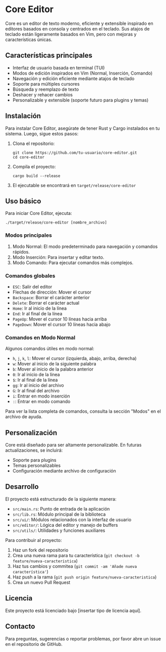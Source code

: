 # Core Editor

Core es un editor de texto moderno, eficiente y extensible inspirado en editores basados en consola y centrados en el teclado. Sus atajos de teclado están ligeramente basados en Vim, pero con mejoras y características únicas.

## Características principales

- Interfaz de usuario basada en terminal (TUI)
- Modos de edición inspirados en Vim (Normal, Inserción, Comando)
- Navegación y edición eficiente mediante atajos de teclado
- Soporte para múltiples cursores
- Búsqueda y reemplazo de texto
- Deshacer y rehacer cambios
- Personalizable y extensible (soporte futuro para plugins y temas)

## Instalación

Para instalar Core Editor, asegúrate de tener Rust y Cargo instalados en tu sistema. Luego, sigue estos pasos:

1. Clona el repositorio:
   ```
   git clone https://github.com/tu-usuario/core-editor.git
   cd core-editor
   ```

2. Compila el proyecto:
   ```
   cargo build --release
   ```

3. El ejecutable se encontrará en `target/release/core-editor`

## Uso básico

Para iniciar Core Editor, ejecuta:

```
./target/release/core-editor [nombre_archivo]
```

### Modos principales

1. Modo Normal: El modo predeterminado para navegación y comandos rápidos.
2. Modo Inserción: Para insertar y editar texto.
3. Modo Comando: Para ejecutar comandos más complejos.

### Comandos globales

- `ESC`: Salir del editor
- Flechas de dirección: Mover el cursor
- `Backspace`: Borrar el carácter anterior
- `Delete`: Borrar el carácter actual
- `Home`: Ir al inicio de la línea
- `End`: Ir al final de la línea
- `PageUp`: Mover el cursor 10 líneas hacia arriba
- `PageDown`: Mover el cursor 10 líneas hacia abajo

### Comandos en Modo Normal

Algunos comandos útiles en modo normal:

- `h`, `j`, `k`, `l`: Mover el cursor (izquierda, abajo, arriba, derecha)
- `w`: Mover al inicio de la siguiente palabra
- `b`: Mover al inicio de la palabra anterior
- `0`: Ir al inicio de la línea
- `$`: Ir al final de la línea
- `gg`: Ir al inicio del archivo
- `G`: Ir al final del archivo
- `i`: Entrar en modo inserción
- `:`: Entrar en modo comando

Para ver la lista completa de comandos, consulta la sección "Modos" en el archivo de ayuda.

## Personalización

Core está diseñado para ser altamente personalizable. En futuras actualizaciones, se incluirá:

- Soporte para plugins
- Temas personalizables
- Configuración mediante archivo de configuración

## Desarrollo

El proyecto está estructurado de la siguiente manera:

- `src/main.rs`: Punto de entrada de la aplicación
- `src/lib.rs`: Módulo principal de la biblioteca
- `src/ui/`: Módulos relacionados con la interfaz de usuario
- `src/editor/`: Lógica del editor y manejo de buffers
- `src/utils/`: Utilidades y funciones auxiliares

Para contribuir al proyecto:

1. Haz un fork del repositorio
2. Crea una nueva rama para tu característica (`git checkout -b feature/nueva-caracteristica`)
3. Haz tus cambios y commitea (`git commit -am 'Añade nueva característica'`)
4. Haz push a la rama (`git push origin feature/nueva-caracteristica`)
5. Crea un nuevo Pull Request

## Licencia

Este proyecto está licenciado bajo [insertar tipo de licencia aquí].

## Contacto

Para preguntas, sugerencias o reportar problemas, por favor abre un issue en el repositorio de GitHub.